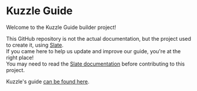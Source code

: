 # Kuzzle Guide

Welcome to the Kuzzle Guide builder project!

This GitHub repository is not the actual documentation, but the project used to create it, using [Slate](http://github.com/tripit/slate).  
If you came here to help us update and improve our guide, you're at the right place!  
You may need to read the [Slate documentation](./README.slate.md) before contributing to this project.

Kuzzle's guide [can be found here](http://kuzzle.io/guide).

